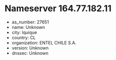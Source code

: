 # Nameserver 164.77.182.11

* as_number: 27651
* name: Unknown
* city: Iquique
* country: CL
* organization: ENTEL CHILE S.A.
* version: Unknown
* dnssec: Unknown
